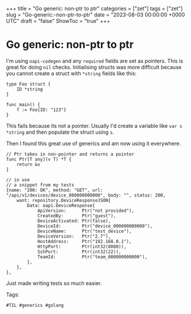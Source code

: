+++
title = "Go generic: non-ptr to ptr"
categories = ["zet"]
tags = ["zet"]
slug = "Go-generic:-non-ptr-to-ptr"
date = "2023-08-03 00:00:00 +0000 UTC"
draft = "false"
ShowToc = "true"
+++

# Go generic: non-ptr to ptr

I'm using `oapi-codegen` and any `required` fields are set as pointers. This is great
for doing `nil` checks. Initialising structs was more difficult because you cannot
create a struct with `*string` fields like this:

```golang
type Foo struct {
    ID *string
}

func main() {
    f := Foo{ID: "123"}
}
```

This fails because its not a pointer. Usually I'd create a variable like `var s *string` and then
populate the struct using `s`.

Then I found this great use of generics and am now using it everywhere.

```golang
// Ptr takes in non-pointer and returns a pointer
func Ptr[T any](v T) *T {
	return &v
}

// in use 
// a snippet from my tests
{name: "200: OK", method: "GET", url: "/api/v1/devices/device_000000000000", body: "", status: 200,
    want: repository.DeviceResponseJSON{
        Data: oapi.DeviceResponse{
            ApiVersion:      Ptr("not provided"),
            CreatedBy:       Ptr("guest"),
            DeviceActivated: Ptr(false),
            DeviceId:        Ptr("device_000000000000"),
            DeviceName:      Ptr("test_device"),
            DeviceVersion:   Ptr("2.7"),
            HostAddress:     Ptr("192.168.0.1"),
            HttpPort:        Ptr(int32(8080)),
            SshPort:         Ptr(int32(22)),
            TeamId:          Ptr("team_000000000000"),
        },
    },
},
```

Just made writing tests so much easier.

Tags:

    #TIL #generics #golang
